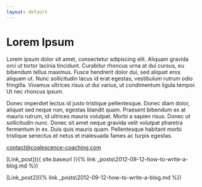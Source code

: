 ```yaml
---
layout: default
---
```


# Lorem Ipsum

Lorem ipsum dolor sit amet, consectetur adipiscing elit. Aliquam gravida orci ut tortor lacinia tincidunt. Curabitur rhoncus urna at dui cursus, eu bibendum tellus maximus. Fusce hendrerit dolor dui, sed aliquet eros aliquam ut. Nunc sollicitudin lacus id erat egestas, vestibulum rutrum odio fringilla. Vivamus ultrices risus ut dui varius, ut condimentum ligula tempor. Ut nec rhoncus ipsum. 

Donec imperdiet lectus id justo tristique pellentesque. Donec diam dolor, aliquet sed neque non, egestas blandit quam. Praesent bibendum ex at mauris rutrum, id ultrices mauris volutpat. Morbi a sapien risus. Donec ut sollicitudin nunc. Donec sit amet neque gravida velit volutpat pharetra fermentum in ex. Duis quis mauris quam. Pellentesque habitant morbi tristique senectus et netus et malesuada fames ac turpis egestas. 

[contact@coalescence-coaching.com](mailto:contact@coalescence-coaching.com)

[Link_post]({{ site.baseurl }}{% link _posts\2012-09-12-how-to-write-a-blog.md %})

[Link_post2]({% link _posts\2012-09-12-how-to-write-a-blog.md %})
